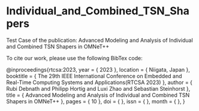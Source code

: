 # Individual_and_Combined_TSN_Shapers

Test Case of the publication: Advanced Modeling and Analysis of Individual and Combined TSN Shapers in OMNeT++

To cite our work, please use the following BibTex code:

@inproceedings{rtcsa:2023,
  year         = { 2023 },
  location     = { Niigata, Japan },
  booktitle    = { The 29th IEEE International Conference on Embedded and Real-Time Computing Systems and Applications(RTCSA 2023) },
  author       = { Rubi Debnath and Philipp Hortig and Luxi Zhao and Sebastian Steinhorst },
  title        = { Advanced Modeling and Analysis of Individual and Combined TSN Shapers in OMNeT++ },
  pages        = { 10 },
  doi          = {   },
  issn         = {   },
  month        = {   },
}